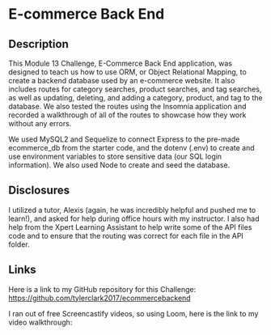 # E-commerce Back End

## Description
 This Module 13 Challenge, E-Commerce Back End application, was designed to teach us how to use ORM, or Object Relational Mapping, to create a backend database used by an e-commerce website. It also includes routes for category searches, product searches, and tag searches, as well as updating, deleting, and adding a category, product, and tag to the database. We also tested the routes using the Insomnia application and recorded a walkthrough of all of the routes to showcase how they work without any errors. 

 We used MySQL2 and Sequelize to connect Express to the pre-made ecommerce_db from the starter code, and the dotenv (.env) to create and use environment variables to store sensitive data (our SQL login information). We also used Node to create and seed the database. 

 ## Disclosures
 I utilized a tutor, Alexis (again, he was incredibly helpful and pushed me to learn!), and asked for help during office hours with my instructor. I also had help from the Xpert Learning Assistant to help write some of the API files code and to ensure that the routing was correct for each file in the API folder. 

 ## Links

 Here is a link to my GitHub repository for this Challenge: https://github.com/tylerclark2017/ecommercebackend

 I ran out of free Screencastify videos, so using Loom, here is the link to my video walkthrough: 
